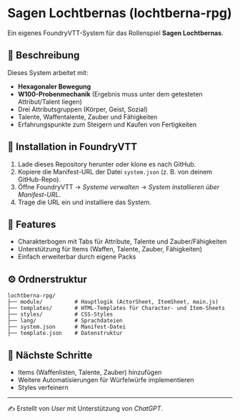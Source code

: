 # Sagen Lochtbernas (lochtberna-rpg)

Ein eigenes FoundryVTT-System für das Rollenspiel **Sagen Lochtbernas**.

## 📖 Beschreibung
Dieses System arbeitet mit:
- **Hexagonaler Bewegung**
- **W100-Probenmechanik** (Ergebnis muss unter dem getesteten Attribut/Talent liegen)
- Drei Attributsgruppen (Körper, Geist, Sozial)
- Talente, Waffentalente, Zauber und Fähigkeiten
- Erfahrungspunkte zum Steigern und Kaufen von Fertigkeiten

## 📂 Installation in FoundryVTT
1. Lade dieses Repository herunter oder klone es nach GitHub.
2. Kopiere die Manifest-URL der Datei `system.json` (z. B. von deinem GitHub-Repo).
3. Öffne FoundryVTT → *Systeme verwalten* → *System installieren über Manifest-URL*.
4. Trage die URL ein und installiere das System.

## 🧾 Features
- Charakterbogen mit Tabs für Attribute, Talente und Zauber/Fähigkeiten
- Unterstützung für Items (Waffen, Talente, Zauber, Fähigkeiten)
- Einfach erweiterbar durch eigene Packs

## ⚙️ Ordnerstruktur
```
lochtberna-rpg/
├── module/          # Hauptlogik (ActorSheet, ItemSheet, main.js)
├── templates/       # HTML-Templates für Character- und Item-Sheets
├── styles/          # CSS-Styles
├── lang/            # Sprachdateien
├── system.json      # Manifest-Datei
├── template.json    # Datenstruktur
```

## 🚀 Nächste Schritte
- Items (Waffenlisten, Talente, Zauber) hinzufügen
- Weitere Automatisierungen für Würfelwürfe implementieren
- Styles verfeinern

---
✍️ Erstellt von *User* mit Unterstützung von *ChatGPT*.
